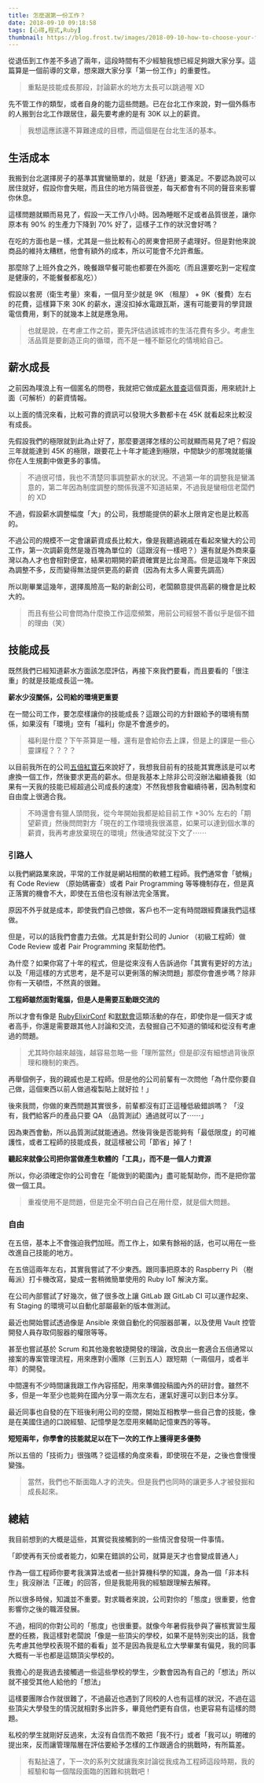```yaml
---
title: 怎麼選第一份工作？
date: 2018-09-10 09:18:58
tags: [心得,程式,Ruby]
thumbnail: https://blog.frost.tw/images/2018-09-10-how-to-choose-your-first-job/thumbnail.jpg
---
```


從退伍到工作差不多過了兩年，這段時間有不少經驗我想已經足夠跟大家分享。這篇算是一個前導的文章，想來跟大家分享「第一份工作」的重要性。

> 重點是技能成長那段，討論薪水的地方太長可以跳過喔 XD

<!-- more -->

先不管工作的類型，或者自身的能力這些問題。已在台北工作來說，對一個外縣市的人搬到台北工作跟居住，最先要考慮的是有 30K 以上的薪資。

> 我想這應該還不算難達成的目標，而這個是在台北生活的基本。

## 生活成本

我搬到台北選擇房子的基準其實蠻簡單的，就是「舒適」要滿足。不要認為說可以居住就好，假設你會失眠，而且住的地方隔音很差，每天都會有不同的聲音來影響你休息。

這樣問題就顯而易見了，假設一天工作八小時。因為睡眠不足或者品質很差，讓你原本有 90% 的生產力下降到 70% 好了，這樣子工作的狀況會好嗎？

在吃的方面也是ㄧ樣，尤其是一些比較有心的房東會把房子處理好。但是對他來說商品的維持太糟糕，他會有額外的成本，所以可能會不允許煮飯。

那麼除了上班外食之外，晚餐跟早餐可能也都要在外面吃（而且還要吃到一定程度是健康的，不能餐餐都亂吃））

假設以套房（衛生考量）來看，一個月至少就是 9K （租屋） + 9K（餐費）左右的花費，這樣算下來 30K 的薪水，還沒扣掉水電跟瓦斯，還有可能要背的學貸跟電信費用，剩下的就幾本上就是應急用。

> 也就是說，在考慮工作之前，要先評估過該城市的生活花費有多少。考慮生活品質是要創造正向的循環，而不是一種不斷惡化的情境給自己。

## 薪水成長

之前因為噗浪上有一個匿名的問卷，我就把它做成[薪水普查](https://frost.tw/plurk-salary/)這個頁面，用來統計上面（可解析）的薪資情報。

以上面的情況來看，比較可靠的資訊可以發現大多數都卡在 45K 就看起來比較沒有成長。

先假設我們的極限就到此為止好了，那麼要選擇怎樣的公司就顯而易見了吧？假設三年就能達到 45K 的極限，跟要花上十年才能達到極限，中間缺少的那塊就能攘你在人生規劃中做更多的事情。

> 不過很可惜，我也不清楚同事調整薪水的狀況。不過第一年的調整我是蠻滿意的，第二年因為制度調整的關係我還不知道結果，不過我是蠻相信老闆們的 XD

不過，假設薪水調整幅度「大」的公司，我想能提供的薪水上限肯定也是比較高的。

不過公司的規模不一定會讓薪資成長比較大，像是我聽過親戚在看起來蠻大的公司工作，第一次調薪竟然是幾百塊為單位的（這跟沒有一樣吧？）還有就是外商來臺灣以為人才也會相對便宜，結果初期開的薪資確實是比台灣高。但是這幾年下來因為調整不多，反而變得無法提供更高的薪資（因為有太多人需要先調高）

所以剛畢業這幾年，選擇風險高一點的新創公司，老闆願意提供高薪的機會是比較大的。

> 而且有些公司會問為什麼換工作這麼頻繁，用前公司經營不善似乎是個不錯的理由（笑）

## 技能成長

既然我們已經知道薪水方面該怎麼評估，再接下來我們要看，而且要看的「很注重」的就是技能成長這一塊。

**薪水少沒關係，公司給的環境更重要**

在一間公司工作，要怎麼樣讓你的技能成長？這跟公司的方針跟給予的環境有關係，如果沒有「環境」空有「福利」你是不會進步的。

> 福利是什麼？下午茶算是一種，還有是會給你去上課，但是上的課是一些心靈課程？？？？

以目前我所在的公司[五倍紅寶石](https://5xruby.tw)來說好了，我想我目前有的技能其實應該是可以考慮換一個工作，然後要求更高的薪水。但是我基本上除非公司沒辦法繼續養我（如果有一天我的技能已經超過公司成長的速度）不然我想我會繼續待著，因為制度和自由度上很適合我。

> 不時還會有獵人頭問我，從今年開始我都是給目前工作 +30% 左右的「期望薪資」然後問問對方「現在的工作環境我很滿意，如果可以達到個水準的薪資，我再考慮放棄現在的環境」然後通常就沒下文了⋯⋯

### 引路人

以我們網路業來說，平常的工作就是網站相關的軟體工程師。我們通常會「號稱」有 Code Review （原始碼審查）或者 Pair Programming 等等機制存在，但是真正落實的機會不大，即使在五倍也沒有辦法完全落實。

原因不外乎就是成本，即使我們自己想做，客戶也不一定有時間跟經費讓我們這樣做。

但是，可以的話我們會盡力去做。尤其是針對公司的 Junior （初級工程師）做 Code Review 或者 Pair Programming 來幫助他們。

為什麼？如果你寫了十年的程式，但是從來沒有人告訴過你「其實有更好的方法」以及「用這樣的方式思考，是不是可以更俐落的解決問題」那麼你會進步嗎？除非你有一天頓悟，不然真的很難。

**工程師雖然面對電腦，但是人是需要互動跟交流的**

所以才會有像是 [RubyElixirConf](https://2018.rubyconf.tw/) 和[默默會](https://www.facebook.com/rubymokumokukai/)這類活動的存在，即使你是一個天才或者高手，你還是需要跟其他人討論和交流，去發掘自己不知道的領域和從沒有考慮過的問題。

> 尤其時你越來越強，越容易忽略一些「理所當然」但是卻沒有細想過背後原理和機制的東西。

再舉個例子，我的親戚也是工程師。但是他的公司前輩有一次問他「為什麼你要自己做，這個東西以前人做過複製貼上就好拉！」

後來我問，你做的東西問題其實很多，前輩都沒有訂正這種低級錯誤嗎？
「沒有，我們給客戶的產品只要 QA （品質測試）通過就可以了⋯⋯」

因為東西會動，所以品質測試就能通過。然後背後是否能夠有「最低限度」的可維護性，或者工程師的技能成長，就這樣被公司「節省」掉了！

**聽起來就像公司把你當做產生軟體的「工具」，而不是一個人力資源**

所以，你必須確定你的公司會在「能做到的範圍內」盡可能幫助你，而不是把你當做一個工具。

> 重複使用不是問題，但是完全不明白自己在用什麼，就是個大問題。

### 自由

在五倍，基本上不會強迫我們加班。而工作上，如果有餘裕的話，也可以用在一些改進自己技能的地方。

在五倍這兩年左右，其實我嘗試了不少東西。跟同事把原本的 Raspberry Pi （樹莓派）打卡機改寫，變成一套稍微簡單使用的 Ruby IoT 解決方案。

在公司內部嘗試了好幾次，做了很多改上讓 GitLab 跟 GitLab CI 可以運作起來、有 Staging 的環境可以自動化部屬最新的版本做測試。

最近也開始嘗試透過像是 Ansible 來做自動化的伺服器部署，以及使用 Vault 控管開發人員存取伺服器的權限等等。

甚至也嘗試基於 Scrum 和其他幾套敏捷開發的理論，改良出一套適合五倍通常以接案的專案管理流程，用來應對小團隊（三到五人）跟短期（一兩個月，或者半年）的開發。

中間還有不少時間讓我跟工作內容搭配，用來準備投稿國內外的研討會。雖然不多，但是一年至少也能夠在國內分享一兩次左右，運氣好還可以到日本分享。

最近同事也自發的在下班後利用公司的空間，開始互相教學一些自己會的技能，像是在美國住過的口說經驗、記憶學是怎麼用來輔助記憶東西的等等。

**短短兩年，你學會的技能就足以在下一次的工作上獲得更多優勢**

所以五倍的「技術力」很強嗎？從這樣的角度來看，即使現在不是，之後也會慢慢變強。

> 當然，我們也不斷面臨人才的流失。但是我們也同時的讓更多人才被發掘和成長起來。

## 總結

我目前想到的大概是這些，其實從我接觸到的一些情況會發現一件事情。

「即使再有天份或者能力，如果在錯誤的公司，就算是天才也會變成普通人」

作為一個工程師你要考我演算法或者一些計算機科學的知識，身為一個「非本科生」我沒辦法「正確」的回答，但是我能用我的經驗跟理解去解釋。

所以很多時候，知識並不重要。對求職者來說，公司對你的「態度」很重要，他會影響你之後的職涯發展。

不過，相同的你對公司的「態度」也很重要。就像今年暑假我參與了審核實習生履歷的任務，我這樣對老闆說「像是一些頂尖的學校，如果不是特別突出的話，我會先考慮其他學校表現不錯的看看」並不是因為我是私立大學畢業有偏見，我的同事大概有一半也都是這類頂尖學校的。

我擔心的是我過去接觸過一些這些學校的學生，少數會因為有自己的「想法」所以就不接受其他人給他的「想法」

這樣要團隊合作就很難了，不過最近也遇到了同校的人也有這樣的狀況，不過在這些頂尖大學發生的情況就相對多出許多，畢竟他們更有自信，也更容易有這樣的問題。

私校的學生就剛好反過來，太沒有自信而不敢把「我不行」或者「我可以」明確的提出來，反而讓管理階層在評估要給予怎樣的工作跟適合的挑戰時，有所篇差。

> 有點扯遠了，下一次的系列文就讓我來討論從我成為工程師這段時期，我的經驗和每一個階段面臨的困難和挑戰吧！
